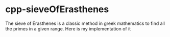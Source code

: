 # cpp-sieveOfErasthenes
The sieve of Erasthenes is a classic method in greek mathematics to find all the primes in a given range. Here is my implementation of it
